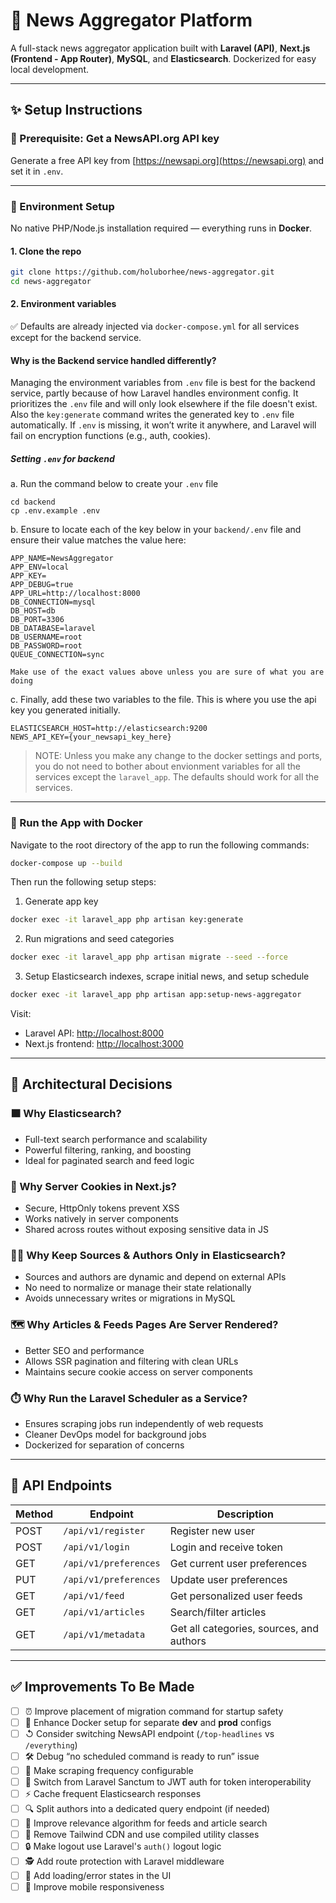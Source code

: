 # 📰 News Aggregator Platform

A full-stack news aggregator application built with **Laravel (API)**, **Next.js (Frontend - App Router)**, **MySQL**, and **Elasticsearch**. Dockerized for easy local development.

---

## ✨ Setup Instructions

### 🔑 Prerequisite: Get a NewsAPI.org API key

Generate a free API key from [https://newsapi.org](https://newsapi.org) and set it in `.env`.

---

### 🔧 Environment Setup

No native PHP/Node.js installation required — everything runs in **Docker**.

#### 1. Clone the repo

```bash
git clone https://github.com/holuborhee/news-aggregator.git
cd news-aggregator
```

#### 2. Environment variables

✅ Defaults are already injected via `docker-compose.yml` for all services except for the backend service.

#### Why is the Backend service handled differently?

Managing the environment variables from `.env` file is best for the backend service, partly because of how Laravel handles environment config. It prioritizes the `.env` file and will only look elsewhere if the file doesn't exist. Also the `key:generate` command writes the generated key to `.env` file automatically. If `.env` is missing, it won’t write it anywhere, and Laravel will fail on encryption functions (e.g., auth, cookies).

##### Setting `.env` for backend

a. Run the command below to create your `.env` file

```
cd backend
cp .env.example .env
```

b. Ensure to locate each of the key below in your `backend/.env` file and ensure their value matches the value here:

```env
APP_NAME=NewsAggregator
APP_ENV=local
APP_KEY=
APP_DEBUG=true
APP_URL=http://localhost:8000
DB_CONNECTION=mysql
DB_HOST=db
DB_PORT=3306
DB_DATABASE=laravel
DB_USERNAME=root
DB_PASSWORD=root
QUEUE_CONNECTION=sync
```

`Make use of the exact values above unless you are sure of what you are doing`

c. Finally, add these two variables to the file. This is where you use the api key you generated initially.

```env
ELASTICSEARCH_HOST=http://elasticsearch:9200
NEWS_API_KEY={your_newsapi_key_here}
```

> NOTE: Unless you make any change to the docker settings and ports, you do not need to bother about envionment variables for all the services except the `laravel_app`. The defaults should work for all the services.

---

### 🐳 Run the App with Docker

Navigate to the root directory of the app to run the following commands:

```bash
docker-compose up --build
```

Then run the following setup steps:

1. Generate app key

```bash
docker exec -it laravel_app php artisan key:generate
```

2. Run migrations and seed categories

```bash
docker exec -it laravel_app php artisan migrate --seed --force
```

3. Setup Elasticsearch indexes, scrape initial news, and setup schedule

```bash
docker exec -it laravel_app php artisan app:setup-news-aggregator
```

Visit:

- Laravel API: [http://localhost:8000](http://localhost:8000)
- Next.js frontend: [http://localhost:3000](http://localhost:3000)

---

## 🧱 Architectural Decisions

### 🟧 Why Elasticsearch?

- Full-text search performance and scalability
- Powerful filtering, ranking, and boosting
- Ideal for paginated search and feed logic

### 🍜 Why Server Cookies in Next.js?

- Secure, HttpOnly tokens prevent XSS
- Works natively in server components
- Shared across routes without exposing sensitive data in JS

### 🧑‍💻 Why Keep Sources & Authors Only in Elasticsearch?

- Sources and authors are dynamic and depend on external APIs
- No need to normalize or manage their state relationally
- Avoids unnecessary writes or migrations in MySQL

### 🗺️ Why Articles & Feeds Pages Are Server Rendered?

- Better SEO and performance
- Allows SSR pagination and filtering with clean URLs
- Maintains secure cookie access on server components

### ⏱️ Why Run the Laravel Scheduler as a Service?

- Ensures scraping jobs run independently of web requests
- Cleaner DevOps model for background jobs
- Dockerized for separation of concerns

---

## 🚣 API Endpoints

| Method | Endpoint              | Description                              |
| ------ | --------------------- | ---------------------------------------- |
| POST   | `/api/v1/register`    | Register new user                        |
| POST   | `/api/v1/login`       | Login and receive token                  |
| GET    | `/api/v1/preferences` | Get current user preferences             |
| PUT    | `/api/v1/preferences` | Update user preferences                  |
| GET    | `/api/v1/feed`        | Get personalized user feeds              |
| GET    | `/api/v1/articles`    | Search/filter articles                   |
| GET    | `/api/v1/metadata`    | Get all categories, sources, and authors |

---

## ✅ Improvements To Be Made

- [ ] ⏰ Improve placement of migration command for startup safety
- [ ] 🧰 Enhance Docker setup for separate **dev** and **prod** configs
- [ ] ↺ Consider switching NewsAPI endpoint (`/top-headlines` vs `/everything`)
- [ ] 🛠 Debug “no scheduled command is ready to run” issue
- [ ] 🥞 Make scraping frequency configurable
- [ ] 🔐 Switch from Laravel Sanctum to JWT auth for token interoperability
- [ ] ⚡️ Cache frequent Elasticsearch responses
- [ ] 🔍 Split authors into a dedicated query endpoint (if needed)
- [ ] 🧠 Improve relevance algorithm for feeds and article search
- [ ] 🎨 Remove Tailwind CDN and use compiled utility classes
- [ ] 🔒 Make logout use Laravel's `auth()` logout logic
- [ ] 🕵️ Add route protection with Laravel middleware
- [ ] 💨 Add loading/error states in the UI
- [ ] 📱 Improve mobile responsiveness
